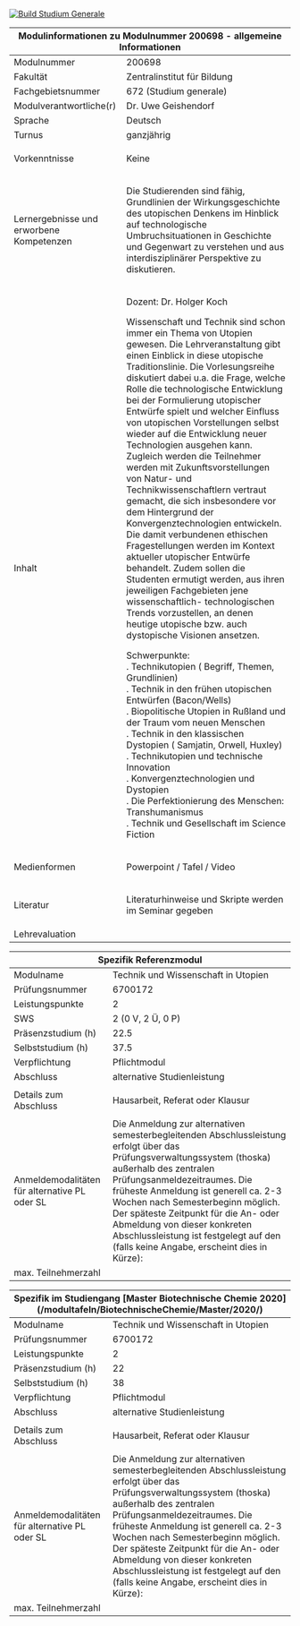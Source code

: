 [![Build Studium Generale](https://github.com/Niffecs/StudiumGenerale/actions/workflows/StudiumGenerale.yml/badge.svg)](https://github.com/Niffecs/StudiumGenerale/actions/workflows/StudiumGenerale.yml)

<div id="fkat">

<table class="tabelle grau fachinfo">

<thead>

<tr>

<th colspan="2">Modulinformationen zu Modulnummer 200698 - allgemeine Informationen</th>

</tr>

</thead>

<tbody>

<tr>

<td class="wfix">Modulnummer</td>

<td>200698</td>

</tr>

<tr>

<td>Fakultät</td>

<td>Zentralinstitut für Bildung</td>

</tr>

<tr>

<td>Fachgebietsnummer</td>

<td>672 (Studium generale)</td>

</tr>

<tr>

<td>Modulverantwortliche(r)</td>

<td>Dr. Uwe Geishendorf</td>

</tr>

<tr>

<td>Sprache</td>

<td>Deutsch</td>

</tr>

<tr>

<td>Turnus</td>

<td>ganzjährig</td>

</tr>

<tr>

<td>Vorkenntnisse</td>

<td>

Keine  

</td>

</tr>

<tr>

<td>Lernergebnisse und erworbene Kompetenzen</td>

<td>

Die Studierenden sind fähig, Grundlinien der Wirkungsgeschichte des utopischen Denkens im Hinblick auf technologische Umbruchsituationen in Geschichte und Gegenwart zu verstehen und aus interdisziplinärer Perspektive zu diskutieren.

</td>

</tr>

<tr>

<td>Inhalt</td>

<td>

Dozent: Dr. Holger Koch

Wissenschaft und Technik sind schon immer ein Thema von Utopien gewesen. Die Lehrveranstaltung gibt einen Einblick in diese utopische Traditionslinie. Die Vorlesungsreihe diskutiert dabei u.a. die Frage, welche Rolle die technologische Entwicklung bei der Formulierung utopischer Entwürfe spielt und welcher Einfluss von utopischen Vorstellungen selbst wieder auf die Entwicklung neuer Technologien ausgehen kann. Zugleich werden die Teilnehmer werden mit Zukunftsvorstellungen von Natur- und Technikwissenschaftlern vertraut gemacht, die sich insbesondere vor dem Hintergrund der Konvergenztechnologien entwickeln. Die damit verbundenen ethischen Fragestellungen werden im Kontext aktueller utopischer Entwürfe behandelt. Zudem sollen die Studenten ermutigt werden, aus ihren jeweiligen Fachgebieten jene wissenschaftlich- technologischen Trends vorzustellen, an denen heutige utopische bzw. auch dystopische Visionen ansetzen.  

Schwerpunkte:  
. Technikutopien ( Begriff, Themen, Grundlinien)  
. Technik in den frühen utopischen Entwürfen (Bacon/Wells)  
. Biopolitische Utopien in Rußland und der Traum vom neuen Menschen  
. Technik in den klassischen Dystopien ( Samjatin, Orwell, Huxley)  
. Technikutopien und technische Innovation  
. Konvergenztechnologien und Dystopien  
. Die Perfektionierung des Menschen: Transhumanismus  
. Technik und Gesellschaft im Science Fiction

</td>

</tr>

<tr>

<td>Medienformen</td>

<td>

Powerpoint / Tafel / Video

</td>

</tr>

<tr>

<td>Literatur</td>

<td>

Literaturhinweise und Skripte werden im Seminar gegeben

</td>

</tr>

<tr>

<td>Lehrevaluation</td>

<td></td>

</tr>

</tbody>

</table>

<table class="tabelle grau fachinfo">

<thead>

<tr>

<th colspan="2">Spezifik Referenzmodul</th>

</tr>

</thead>

<tbody>

<tr>

<td class="wfix">Modulname</td>

<td>Technik und Wissenschaft in Utopien</td>

</tr>

<tr>

<td>Prüfungsnummer</td>

<td>6700172</td>

</tr>

<tr>

<td>Leistungspunkte</td>

<td>2</td>

</tr>

<tr>

<td>SWS</td>

<td>2 (0 V, 2 Ü, 0 P)</td>

</tr>

<tr>

<td>Präsenzstudium (h)</td>

<td>22.5</td>

</tr>

<tr>

<td>Selbststudium (h)</td>

<td>37.5</td>

</tr>

<tr>

<td>Verpflichtung</td>

<td>Pflichtmodul</td>

</tr>

<tr>

<td>Abschluss</td>

<td>alternative Studienleistung</td>

</tr>

<tr>

<td>Details zum Abschluss</td>

<td>

Hausarbeit, Referat oder Klausur

</td>

</tr>

<tr>

<td>Anmeldemodalitäten für alternative PL oder SL</td>

<td>Die Anmeldung zur alternativen semesterbegleitenden Abschlussleistung erfolgt über das Prüfungsverwaltungssystem (thoska) außerhalb des zentralen Prüfungsanmeldezeitraumes. Die früheste Anmeldung ist generell ca. 2-3 Wochen nach Semesterbeginn möglich. Der späteste Zeitpunkt für die An- oder Abmeldung von dieser konkreten Abschlussleistung ist festgelegt auf den (falls keine Angabe, erscheint dies in Kürze):</td>

</tr>

<tr>

<td>max. Teilnehmerzahl</td>

<td></td>

</tr>

</tbody>

</table>

<table class="tabelle grau fachinfo">

<thead>

<tr>

<th colspan="2">Spezifik im Studiengang [Master Biotechnische Chemie 2020](/modultafeln/BiotechnischeChemie/Master/2020/)</th>

</tr>

</thead>

<tbody>

<tr>

<td class="wfix">Modulname</td>

<td>Technik und Wissenschaft in Utopien</td>

</tr>

<tr>

<td>Prüfungsnummer</td>

<td>6700172</td>

</tr>

<tr>

<td>Leistungspunkte</td>

<td>2</td>

</tr>

<tr>

<td>Präsenzstudium (h)</td>

<td>22</td>

</tr>

<tr>

<td>Selbststudium (h)</td>

<td>38</td>

</tr>

<tr>

<td>Verpflichtung</td>

<td>Pflichtmodul</td>

</tr>

<tr>

<td>Abschluss</td>

<td>alternative Studienleistung</td>

</tr>

<tr>

<td>Details zum Abschluss</td>

<td>

Hausarbeit, Referat oder Klausur

</td>

</tr>

<tr>

<td>Anmeldemodalitäten für alternative PL oder SL</td>

<td>Die Anmeldung zur alternativen semesterbegleitenden Abschlussleistung erfolgt über das Prüfungsverwaltungssystem (thoska) außerhalb des zentralen Prüfungsanmeldezeitraumes. Die früheste Anmeldung ist generell ca. 2-3 Wochen nach Semesterbeginn möglich. Der späteste Zeitpunkt für die An- oder Abmeldung von dieser konkreten Abschlussleistung ist festgelegt auf den (falls keine Angabe, erscheint dies in Kürze):</td>

</tr>

<tr>

<td>max. Teilnehmerzahl</td>

<td></td>

</tr>

</tbody>

</table>

</div>
